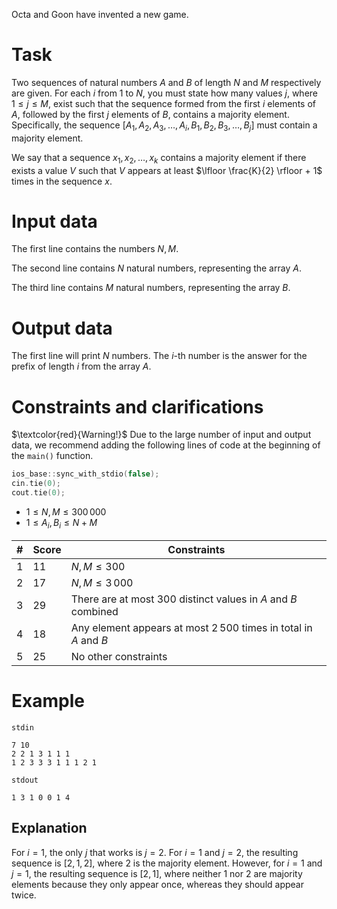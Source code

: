 Octa and Goon have invented a new game.

# Task

Two sequences of natural numbers $A$ and $B$ of length $N$ and $M$ respectively are given. For each $i$ from $1$ to $N$, you must state how many values $j$, where $1 \leq j \leq M$, exist such that the sequence formed from the first $i$ elements of $A$, followed by the first $j$ elements of $B$, contains a majority element. Specifically, the sequence $[A_1, A_2, A_3, \dots, A_i, B_1, B_2, B_3, \dots, B_j]$ must contain a majority element.

We say that a sequence $x_1, x_2, \dots, x_k$ contains a majority element if there exists a value $V$ such that $V$ appears at least $\lfloor \frac{K}{2} \rfloor + 1$ times in the sequence $x$.

# Input data

The first line contains the numbers $N, M$.

The second line contains $N$ natural numbers, representing the array $A$.

The third line contains $M$ natural numbers, representing the array $B$.

# Output data

The first line will print $N$ numbers. The $i$-th number is the answer for the prefix of length $i$ from the array $A$.

# Constraints and clarifications

$\textcolor{red}{Warning!}$ Due to the large number of input and output data, we recommend adding the following lines of code at the beginning of the `main()` function.

```c++
ios_base::sync_with_stdio(false);
cin.tie(0);
cout.tie(0);
```

* $1 \leq N, M \leq 300\, 000$
* $1 \leq A_i, B_i \leq N + M$

|#|Score|Constraints|
|-|-|--------|
|1|11|$N, M \leq 300$|
|2|17|$N, M \leq 3\, 000$|
|3|29|There are at most $300$ distinct values in $A$ and $B$ combined|
|4|18|Any element appears at most $2\, 500$ times in total in $A$ and $B$|
|5|25|No other constraints|

# Example

`stdin`
```
7 10
2 2 1 3 1 1 1
1 2 3 3 3 1 1 1 2 1
```

`stdout`
```
1 3 1 0 0 1 4 
```

## Explanation

For $i = 1$, the only $j$ that works is $j = 2$. For $i = 1$ and $j = 2$, the resulting sequence is $[2, 1, 2]$, where $2$ is the majority element. However, for $i = 1$ and $j = 1$, the resulting sequence is $[2, 1]$, where neither $1$ nor $2$ are majority elements because they only appear once, whereas they should appear twice.